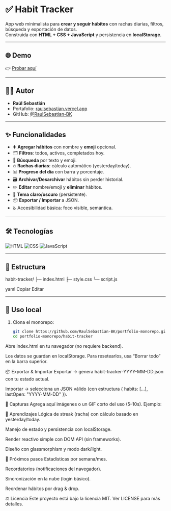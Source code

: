 # ✅ Habit Tracker

App web minimalista para **crear y seguir hábitos** con rachas diarias, filtros, búsqueda y exportación de datos.  
Construida con **HTML + CSS + JavaScript** y persistencia en **localStorage**.

---

## 🌐 Demo

👉 [Probar aquí](https://habit-tracker-web-app-delta.vercel.app)

---

## 👨‍💻 Autor

- **Raúl Sebastián**  
- Portafolio: [raulsebastian.vercel.app](https://raulsebastian.vercel.app)  
- GitHub: [@RaulSebastian-BK](https://github.com/RaulSebastian-BK)

---

## ✨ Funcionalidades

- ➕ **Agregar hábitos** con nombre y **emoji** opcional.
- 🗂️ **Filtros**: todos, activos, completados hoy.
- 🔎 **Búsqueda** por texto y emoji.
- 🔥 **Rachas diarias**: cálculo automático (yesterday/today).
- 📊 **Progreso del día** con barra y porcentaje.
- 🗃️ **Archivar/Desarchivar** hábitos sin perder historial.
- ✏️ **Editar** nombre/emoji y **eliminar** hábitos.
- 🌙 **Tema claro/oscuro** (persistente).
- 📦 **Exportar / Importar** a JSON.
- ♿ Accesibilidad básica: foco visible, semántica.

---

## 🛠 Tecnologías

![HTML](https://img.shields.io/badge/HTML5-E34F26?style=for-the-badge&logo=html5&logoColor=white)
![CSS](https://img.shields.io/badge/CSS3-1572B6?style=for-the-badge&logo=css3&logoColor=white)
![JavaScript](https://img.shields.io/badge/JavaScript-F7DF1E?style=for-the-badge&logo=javascript&logoColor=black)

---

## 🧭 Estructura

habit-tracker/
├─ index.html
├─ style.css
└─ script.js

yaml
Copiar
Editar

---

## 🚀 Uso local

1. Clona el monorepo:
   ```bash
   git clone https://github.com/RaulSebastian-BK/portfolio-monorepo.git
   cd portfolio-monorepo/habit-tracker
Abre index.html en tu navegador (no requiere backend).

Los datos se guardan en localStorage.
Para resetearlos, usa “Borrar todo” en la barra superior.

📦 Exportar & Importar
Exportar → genera habit-tracker-YYYY-MM-DD.json con tu estado actual.

Importar → selecciona un JSON válido (con estructura { habits: [...], lastOpen: "YYYY-MM-DD" }).

📸 Capturas
Agrega aquí imágenes o un GIF corto del uso (5–10s).
Ejemplo:


🧠 Aprendizajes
Lógica de streak (racha) con cálculo basado en yesterday/today.

Manejo de estado y persistencia con localStorage.

Render reactivo simple con DOM API (sin frameworks).

Diseño con glassmorphism y modo dark/light.

🚧 Próximos pasos
 Estadísticas por semana/mes.

 Recordatorios (notificaciones del navegador).

 Sincronización en la nube (login básico).

 Reordenar hábitos por drag & drop.

⚖️ Licencia
Este proyecto está bajo la licencia MIT.
Ver LICENSE para más detalles.
